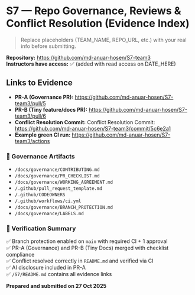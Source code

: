 # S7 — Repo Governance, Reviews & Conflict Resolution (Evidence Index)

> Replace placeholders (TEAM_NAME, REPO_URL, etc.) with your real info before submitting.

**Repository:**  https://github.com/md-anuar-hosen/S7-team3  
**Instructors have access:** ✅ (added with read access on DATE_HERE)

## Links to Evidence
- **PR-A (Governance PR):**  https://github.com/md-anuar-hosen/S7-team3/pull/5  
- **PR-B (Tiny feature/docs PR):**  https://github.com/md-anuar-hosen/S7-team3/pull/6
- **Conflict Resolution Commit:**  Conflict Resolution Commit: https://github.com/md-anuar-hosen/S7-team3/commit/5c6e2a1  
- **Example green CI run:**  https://github.com/md-anuar-hosen/S7-team3/actions 
### 📂 Governance Artifacts
- `/docs/governance/CONTRIBUTING.md`
- `/docs/governance/PR_CHECKLIST.md`
- `/docs/governance/WORKING_AGREEMENT.md`
- `/.github/pull_request_template.md`
- `/.github/CODEOWNERS`
- `/.github/workflows/ci.yml`
- `/docs/governance/BRANCH_PROTECTION.md`
- `/docs/governance/LABELS.md`

### 🧩 Verification Summary
✅ Branch protection enabled on `main` with required CI + 1 approval  
✅ PR-A (Governance) and PR-B (Tiny Docs) merged with checklist compliance  
✅ Conflict resolved correctly in `README.md` and verified via CI  
✅ AI disclosure included in PR-A  
✅ `/S7/README.md` contains all evidence links

**Prepared and submitted on 27 Oct 2025**
 
